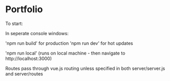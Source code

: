 # Portfolio

To start:

In seperate console windows:

'npm run build' for production 'npm run dev' for hot updates

'npm run local' (runs on local machine - then navigate to http://localhost:3000)

Routes pass through vue.js routing unless specified in both server/server.js and server/routes
